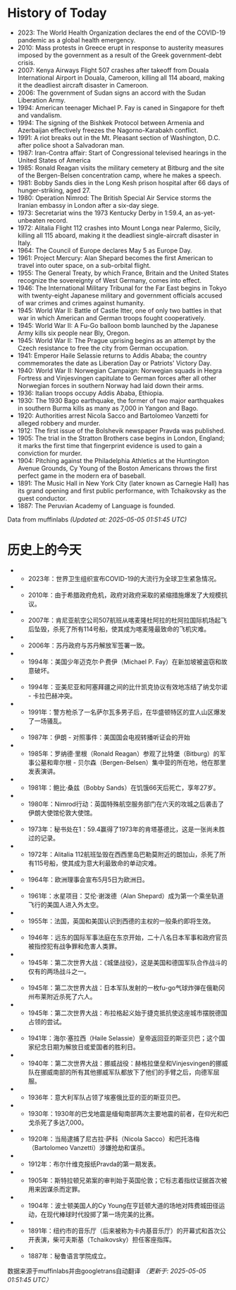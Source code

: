 # History of Today 

- 2023: The World Health Organization declares the end of the COVID-19 pandemic as a global health emergency.
- 2010: Mass protests in Greece erupt in response to austerity measures imposed by the government as a result of the Greek government-debt crisis.
- 2007: Kenya Airways Flight 507 crashes after takeoff from Douala International Airport in Douala, Cameroon, killing all 114 aboard, making it the deadliest aircraft disaster in Cameroon.
- 2006: The government of Sudan signs an accord with the Sudan Liberation Army.
- 1994: American teenager Michael P. Fay is caned in Singapore for theft and vandalism.
- 1994: The signing of the Bishkek Protocol between Armenia and Azerbaijan effectively freezes the Nagorno-Karabakh conflict.
- 1991: A riot breaks out in the Mt. Pleasant section of Washington, D.C. after police shoot a Salvadoran man.
- 1987: Iran-Contra affair: Start of Congressional televised hearings in the United States of America
- 1985: Ronald Reagan visits the military cemetery at Bitburg and the site of the Bergen-Belsen concentration camp, where he makes a speech.
- 1981: Bobby Sands dies in the Long Kesh prison hospital after 66 days of hunger-striking, aged 27.
- 1980: Operation Nimrod: The British Special Air Service storms the Iranian embassy in London after a six-day siege.
- 1973: Secretariat wins the 1973 Kentucky Derby in 1:59.4, an as-yet-unbeaten record.
- 1972: Alitalia Flight 112 crashes into Mount Longa near Palermo, Sicily, killing all 115 aboard, making it the deadliest single-aircraft disaster in Italy.
- 1964: The Council of Europe declares May 5 as Europe Day.
- 1961: Project Mercury: Alan Shepard becomes the first American to travel into outer space, on a sub-orbital flight.
- 1955: The General Treaty, by which France, Britain and the United States recognize the sovereignty of West Germany, comes into effect.
- 1946: The International Military Tribunal for the Far East begins in Tokyo with twenty-eight Japanese military and government officials accused of war crimes and crimes against humanity.
- 1945: World War II: Battle of Castle Itter, one of only two battles in that war in which American and German troops fought cooperatively.
- 1945: World War II: A Fu-Go balloon bomb launched by the Japanese Army kills six people near Bly, Oregon.
- 1945: World War II: The Prague uprising begins as an attempt by the Czech resistance to free the city from German occupation.
- 1941: Emperor Haile Selassie returns to Addis Ababa; the country commemorates the date as Liberation Day or Patriots' Victory Day.
- 1940: World War II: Norwegian Campaign: Norwegian squads in Hegra Fortress and Vinjesvingen capitulate to German forces after all other Norwegian forces in southern Norway had laid down their arms.
- 1936: Italian troops occupy Addis Ababa, Ethiopia.
- 1930: The 1930 Bago earthquake, the former of two major earthquakes in southern Burma kills as many as 7,000 in Yangon and Bago.
- 1920: Authorities arrest Nicola Sacco and Bartolomeo Vanzetti for alleged robbery and murder.
- 1912: The first issue of the Bolshevik newspaper Pravda was published.
- 1905: The trial in the Stratton Brothers case begins in London, England; it marks the first time that fingerprint evidence is used to gain a conviction for murder.
- 1904: Pitching against the Philadelphia Athletics at the Huntington Avenue Grounds, Cy Young of the Boston Americans throws the first perfect game in the modern era of baseball.
- 1891: The Music Hall in New York City (later known as Carnegie Hall) has its grand opening and first public performance, with Tchaikovsky as the guest conductor.
- 1887: The Peruvian Academy of Language is founded.

Data from muffinlabs
*(Updated at: 2025-05-05 01:51:45 UTC)*

# 历史上的今天 

- -  2023年：世界卫生组织宣布COVID-19的大流行为全球卫生紧急情况。
- -  2010年：由于希腊政府危机，政府对政府采取的紧缩措施爆发了大规模抗议。
- -  2007年：肯尼亚航空公司507航班从喀麦隆杜阿拉的杜阿拉国际机场起飞后坠毁，杀死了所有114号船，使其成为喀麦隆最致命的飞机灾难。
- -  2006年：苏丹政府与苏丹解放军签署一致。
- -  1994年：美国少年迈克尔·P·费伊（Michael P. Fay）在新加坡被盗窃和故意破坏。
- -  1994年：亚美尼亚和阿塞拜疆之间的比什凯克协议有效地冻结了纳戈尔诺 - 卡拉巴赫冲突。
- -  1991年：警方枪杀了一名萨尔瓦多男子后，在华盛顿特区的宜人山区爆发了一场骚乱。
- -  1987年：伊朗 - 对照事件：美国国会电视转播听证会的开始
- -  1985年：罗纳德·里根（Ronald Reagan）参观了比特堡（Bitburg）的军事公墓和卑尔根 - 贝尔森（Bergen-Belsen）集中营的所在地，他在那里发表演讲。
- -  1981年：鲍比·桑兹（Bobby Sands）在饥饿66天后死亡，享年27岁。
- -  1980年：Nimrod行动：英国特殊航空服务部门在六天的攻城之后袭击了伊朗大使馆伦敦大使馆。
- -  1973年：秘书处在1：59.4赢得了1973年的肯塔基德比，这是一张尚未胜过的记录。
- -  1972年：Alitalia 112航班坠毁在西西里岛巴勒莫附近的朗加山，杀死了所有115号船，使其成为意大利最致命的单动灾难。
- -  1964年：欧洲理事会宣布5月5日为欧洲日。
- -  1961年：水星项目：艾伦·谢泼德（Alan Shepard）成为第一个乘坐轨道飞行的美国人进入外太空。
- -  1955年：法国，英国和美国认识到西德的主权的一般条约即将生效。
- -  1946年：远东的国际军事法庭在东京开始，二十八名日本军事和政府官员被指控犯有战争罪和危害人类罪。
- -  1945年：第二次世界大战：《城堡战役》，这是美国和德国军队合作战斗的仅有的两场战斗之一。
- -  1945年：第二次世界大战：日本军队发射的一枚fu-go气球炸弹在俄勒冈州布莱附近杀死了六人。
- -  1945年：第二次世界大战：布拉格起义始于捷克抵抗使这座城市摆脱德国占领的尝试。
- -  1941年：海尔·塞拉西（Haile Selassie）皇帝返回亚的斯亚贝巴；这个国家纪念日期为解放日或爱国者的胜利日。
- -  1940年：第二次世界大战：挪威战役：赫格拉堡垒和Vinjesvingen的挪威队在挪威南部的所有其他挪威军队都放下了他们的手臂之后，向德军屈服。
- -  1936年：意大利军队占领了埃塞俄比亚的亚的斯亚贝巴。
- -  1930年：1930年的巴戈地震是缅甸南部两次主要地震的前者，在仰光和巴戈杀死了多达7,000。
- -  1920年：当局逮捕了尼古拉·萨科（Nicola Sacco）和巴托洛梅（Bartolomeo Vanzetti）涉嫌抢劫和谋杀。
- -  1912年：布尔什维克报纸Pravda的第一期发表。
- -  1905年：斯特拉顿兄弟案的审判始于英国伦敦；它标志着指纹证据首次被用来因谋杀而定罪。
- -  1904年：波士顿美国人的Cy Young在亨廷顿大道的场地对阵费城田径运动，在现代棒球时代投掷了第一场完美的比赛。
- -  1891年：纽约市的音乐厅（后来被称为卡内基音乐厅）的开幕式和首次公开表演，柴可夫斯基（Tchaikovsky）担任客座指挥。
- -  1887年：秘鲁语言学院成立。

数据来源于muffinlabs并由googletrans自动翻译
*（更新于: 2025-05-05 01:51:45 UTC）*